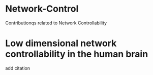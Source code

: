 # Network-Control
Contributionqs related to Network Controllability

# Low dimensional network controllability in the human brain
add citation
